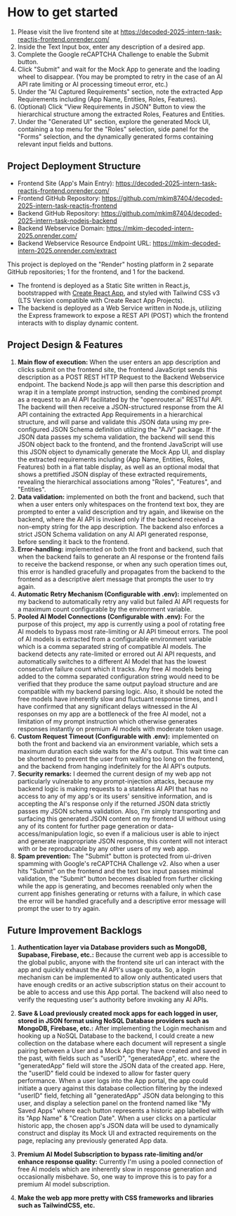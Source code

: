 # How to get started

1. Please visit the live frontend site at https://decoded-2025-intern-task-reactjs-frontend.onrender.com/
2. Inside the Text Input box, enter any description of a desired app.
3. Complete the Google reCAPTCHA Challenge to enable the Submit button.
4. Click "Submit" and wait for the Mock App to generate and the loading wheel to disappear. (You may be prompted to retry in the case of an AI API rate limiting or AI processing timeout error, etc.)
5. Under the "AI Captured Requirements" section, note the extracted App Requirements including (App Name, Entities, Roles, Features).
6. (Optional) Click "View Requirements in JSON" Button to view the hierarchical structure among the extracted Roles, Features and Entities.
7. Under the "Generated UI" section, explore the generated Mock UI, containing a top menu for the "Roles" selection, side panel for the "Forms" selection, and the dynamically generated forms containing relevant input fields and buttons.

## Project Deployment Structure

- Frontend Site (App's Main Entry): https://decoded-2025-intern-task-reactjs-frontend.onrender.com/  
- Frontend GitHub Repository: https://github.com/mkim87404/decoded-2025-intern-task-reactjs-frontend  
- Backend GitHub Repository: https://github.com/mkim87404/decoded-2025-intern-task-nodejs-backend  
- Backend Webservice Domain: https://mkim-decoded-intern-2025.onrender.com/  
- Backend Webservice Resource Endpoint URL: https://mkim-decoded-intern-2025.onrender.com/extract

This project is deployed on the "Render" hosting platform in 2 separate GitHub repositories; 1 for the frontend, and 1 for the backend.  
- The frontend is deployed as a Static Site written in React.js, bootstrapped with [Create React App](https://github.com/facebook/create-react-app), and styled with Tailwind CSS v3 (LTS Version compatible with Create React App Projects).
- The backend is deployed as a Web Service written in Node.js, utilizing the Express framework to expose a REST API (POST) which the frontend interacts with to display dynamic content.

## Project Design & Features

1. **Main flow of execution:** When the user enters an app description and clicks submit on the frontend site, the frontend JavaScript sends this description as a POST REST HTTP Request to the Backend Webservice endpoint. The backend Node.js app will then parse this description and wrap it in a template prompt instruction, sending the combined prompt as a request to an AI API facilitated by the "openrouter.ai" RESTful API. The backend will then receive a JSON-structured response from the AI API containing the extracted App Requirements in a hierarchical structure, and will parse and validate this JSON data using my pre-configured JSON Schema definition utilizing the "AJV" package. If the JSON data passes my schema validation, the backend will send this JSON object back to the frontend, and the frontend JavaScript will use this JSON object to dynamically generate the Mock App UI, and display the extracted requirements including (App Name, Entities, Roles, Features) both in a flat table display, as well as an optional modal that shows a prettified JSON display of these extracted requirements, revealing the hierarchical associations among "Roles", "Features", and "Entities".
2. **Data validation:** implemented on both the front and backend, such that when a user enters only whitespaces on the frontend text box, they are prompted to enter a valid description and try again, and likewise on the backend, where the AI API is invoked only if the backend received a non-empty string for the app description. The backend also enforces a strict JSON Schema validation on any AI API generated response, before sending it back to the frontend.
3. **Error-handling:** implemented on both the front and backend, such that when the backend fails to generate an AI response or the frontend fails to receive the backend response, or when any such operation times out, this error is handled gracefully and propagates from the backend to the frontend as a descriptive alert message that prompts the user to try again.
4. **Automatic Retry Mechanism (Configurable with .env):** implemented on my backend to automatically retry any valid but failed AI API requests for a maximum count configurable by the environment variable.
5. **Pooled AI Model Connections (Configurable with .env):** For the purpose of this project, my app is currently using a pool of rotating free AI models to bypass most rate-limiting or AI API timeout errors. The pool of AI models is extracted from a configurable environment variable which is a comma separated string of compatible AI models. The backend detects any rate-limited or errored out AI API requests, and automatically switches to a different AI Model that has the lowest consecutive failure count which it tracks. Any free AI models being added to the comma separated configuration string would need to be verified that they produce the same output payload structure and are compatible with my backend parsing logic. Also, it should be noted the free models have inherently slow and fluctuant response times, and I have confirmed that any significant delays witnessed in the AI responses on my app are a bottleneck of the free AI model, not a limitation of my prompt instruction which otherwise generates responses instantly on premium AI models with moderate token usage.
6. **Custom Request Timeout (Configurable with .env):** implemented on both the front and backend via an environment variable, which sets a maximum duration each side waits for the AI's output. This wait time can be shortened to prevent the user from waiting too long on the frontend, and the backend from hanging indefinitely for the AI API's outputs.
7. **Security remarks:** I deemed the current design of my web app not particularly vulnerable to any prompt-injection attacks, because my backend logic is making requests to a stateless AI API that has no access to any of my app's or its users' sensitive information, and is accepting the AI's response only if the returned JSON data strictly passes my JSON schema validation. Also, I'm simply transporting and surfacing this generated JSON content on my frontend UI without using any of its content for further page generation or data-access/manipulation logic, so even if a malicious user is able to inject and generate inappropriate JSON response, this content will not interact with or be reproducable by any other users of my web app.
8. **Spam prevention:** The "Submit" button is protected from ui-driven spamming with Google's reCAPTCHA Challenge v2. Also when a user hits "Submit" on the frontend and the text box input passes minimal validation, the "Submit" button becomes disabled from further clicking while the app is generating, and becomes reenabled only when the current app finishes generating or returns with a failure, in which case the error will be handled gracefully and a descriptive error message will prompt the user to try again.

## Future Improvement Backlogs

1. **Authentication layer via Database providers such as MongoDB, Supabase, Firebase, etc.:** Because the current web app is accessible to the global public, anyone with the frontend site url can interact with the app and quickly exhaust the AI API's usage quota. So, a login mechanism can be implemented to allow only authenticated users that have enough credits or an active subscription status on their account to be able to access and use this App portal. The backend will also need to verify the requesting user's authority before invoking any AI APIs.

2. **Save & Load previously created mock apps for each logged in user, stored in JSON format using NoSQL Database providers such as MongoDB, Firebase, etc.:** After implementing the Login mechanism and hooking up a NoSQL Database to the backend, I could create a new collection on the database where each document will represent a single pairing between a User and a Mock App they have created and saved in the past, with fields such as "userID", "generatedApp", etc. where the "generatedApp" field will store the JSON data of the created app. Here, the "userID" field could be indexed to allow for faster query performance. When a user logs into the App portal, the app could initiate a query against this database collection filtering by the indexed "userID" field, fetching all "generatedApp" JSON data belonging to this user, and display a selection panel on the frontend named like "My Saved Apps" where each button represents a historic app labelled with its "App Name" & "Creation Date". When a user clicks on a particular historic app, the chosen app's JSON data will be used to dynamically construct and display its Mock UI and extracted requirements on the page, replacing any previously generated App data.

3. **Premium AI Model Subscription to bypass rate-limiting and/or enhance response quality:** Currently I'm using a pooled connection of free AI models which are inherently slow in response generation and occasionally misbehave. So, one way to improve this is to pay for a premium AI model subscription.

4. **Make the web app more pretty with CSS frameworks and libraries such as TailwindCSS, etc.**